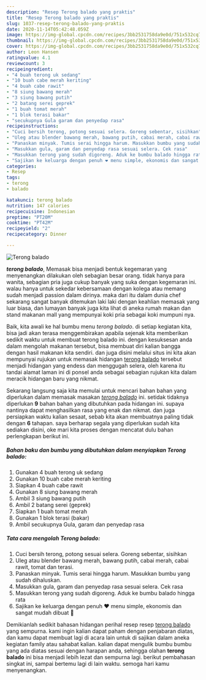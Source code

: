 ```yaml
---
description: "Resep Terong balado yang praktis"
title: "Resep Terong balado yang praktis"
slug: 1037-resep-terong-balado-yang-praktis
date: 2020-11-14T05:42:48.059Z
image: https://img-global.cpcdn.com/recipes/3bb2531758da9e0d/751x532cq70/terong-balado-foto-resep-utama.jpg
thumbnail: https://img-global.cpcdn.com/recipes/3bb2531758da9e0d/751x532cq70/terong-balado-foto-resep-utama.jpg
cover: https://img-global.cpcdn.com/recipes/3bb2531758da9e0d/751x532cq70/terong-balado-foto-resep-utama.jpg
author: Leon Hansen
ratingvalue: 4.1
reviewcount: 3
recipeingredient:
- "4 buah terong uk sedang"
- "10 buah cabe merah keriting"
- "4 buah cabe rawit"
- "8 siung bawang merah"
- "3 siung bawang putih"
- "2 batang serei geprek"
- "1 buah tomat merah"
- "1 blok terasi bakar"
- "secukupnya Gula garam dan penyedap rasa"
recipeinstructions:
- "Cuci bersih terong, potong sesuai selera. Goreng sebentar, sisihkan"
- "Uleg atau blender bawang merah, bawang putih, cabai merah, cabai rawit, tomat dan terasi."
- "Panaskan minyak. Tumis serai hingga harum. Masukkan bumbu yang sudah dihaluskan."
- "Masukkan gula, garam dan penyedap rasa sesuai selera. Cek rasa"
- "Masukkan terong yang sudah digoreng. Aduk ke bumbu balado hingga rata"
- "Sajikan ke keluarga dengan penuh ❤ menu simple, ekonomis dan sangat mudah dibuat 🥰"
categories:
- Resep
tags:
- terong
- balado

katakunci: terong balado 
nutrition: 147 calories
recipecuisine: Indonesian
preptime: "PT20M"
cooktime: "PT42M"
recipeyield: "2"
recipecategory: Dinner

---
```



![Terong balado](https://img-global.cpcdn.com/recipes/3bb2531758da9e0d/751x532cq70/terong-balado-foto-resep-utama.jpg)

<b><i>terong balado</i></b>, Memasak bisa menjadi bentuk kegemaran yang menyenangkan dilakukan oleh sebagian besar orang. tidak hanya para wanita, sebagian pria juga cukup banyak yang suka dengan kegemaran ini. walau hanya untuk sekedar kebersamaan dengan kolega atau memang sudah menjadi passion dalam dirinya. maka dari itu dalam dunia chef sekarang sangat banyak ditemukan laki laki dengan keahlian memasak yang luar biasa, dan lumayan banyak juga kita lihat di aneka rumah makan dan stand makanan mall yang mempunyai koki pria sebagai koki mumpuni nya.

Baik, kita awali ke hal bumbu menu <i>terong balado</i>. di setiap kegiatan kita, bisa jadi akan terasa menggembirakan apabila sejenak kita memberikan sedikit waktu untuk membuat terong balado ini. dengan kesuksesan anda dalam mengolah makanan tersebut, bisa membuat diri kalian bangga dengan hasil makanan kita sendiri. dan juga disini melalui situs ini kita akan mempunyai rujukan untuk memasak hidangan <u>terong balado</u> tersebut menjadi hidangan yang endess dan menggugah selera, oleh karena itu tandai alamat laman ini di ponsel anda sebagai sebagian rujukan kita dalam meracik hidangan baru yang nikmat.




Sekarang langsung saja kita memulai untuk mencari bahan bahan yang diperlukan dalam memasak masakan <u><i>terong balado</i></u> ini. setidak tidaknya diperlukan <b>9</b> bahan bahan yang dibutuhkan pada hidangan ini. supaya nantinya dapat menghasilkan rasa yang enak dan nikmat. dan juga persiapkan waktu kalian sesaat, sebab kita akan membuatnya paling tidak dengan <b>6</b> tahapan. saya berharap segala yang diperlukan sudah kita sediakan disini, oke mari kita proses dengan mencatat dulu bahan perlengkapan berikut ini.

<!--inarticleads1-->

##### Bahan baku dan bumbu yang dibutuhkan dalam menyiapkan Terong balado:

1. Gunakan 4 buah terong uk sedang
1. Gunakan 10 buah cabe merah keriting
1. Siapkan 4 buah cabe rawit
1. Gunakan 8 siung bawang merah
1. Ambil 3 siung bawang putih
1. Ambil 2 batang serei (geprek)
1. Siapkan 1 buah tomat merah
1. Gunakan 1 blok terasi (bakar)
1. Ambil secukupnya Gula, garam dan penyedap rasa




<!--inarticleads2-->

##### Tata cara mengolah Terong balado:

1. Cuci bersih terong, potong sesuai selera. Goreng sebentar, sisihkan
1. Uleg atau blender bawang merah, bawang putih, cabai merah, cabai rawit, tomat dan terasi.
1. Panaskan minyak. Tumis serai hingga harum. Masukkan bumbu yang sudah dihaluskan.
1. Masukkan gula, garam dan penyedap rasa sesuai selera. Cek rasa
1. Masukkan terong yang sudah digoreng. Aduk ke bumbu balado hingga rata
1. Sajikan ke keluarga dengan penuh ❤ menu simple, ekonomis dan sangat mudah dibuat 🥰




Demikianlah sedikit bahasan hidangan perihal resep resep <u>terong balado</u> yang sempurna. kami ingin kalian dapat paham dengan penjabaran diatas, dan kamu dapat membuat lagi di acara lain untuk di sajikan dalam aneka kegiatan family atau sahabat kalian. kalian dapat mengulik bumbu bumbu yang ada diatas sesuai dengan harapan anda, sehingga olahan <b>terong balado</b> ini bisa menjadi lebih lezat dan sempurna lagi. berikut pembahasan singkat ini, sampai bertemu lagi di lain waktu. semoga hari kamu menyenangkan.
